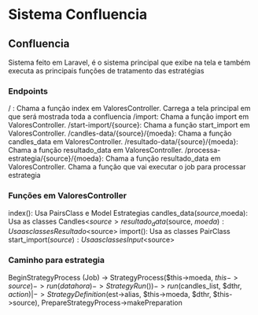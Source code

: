 # Sistema Confluencia

## Confluencia

Sistema feito em Laravel, é o sistema principal que exibe na tela e também executa as principais funções de tratamento das estratégias

### Endpoints

/ : Chama a função index em ValoresController. Carrega a tela principal em que será mostrada toda a confluencia
/import: Chama a função import em ValoresController. 
/start-import/{source}: Chama a função start_import em ValoresController. 
/candles-data/{source}/{moeda}: Chama a função candles_data em ValoresController. 
/resultado-data/{source}/{moeda}: Chama a função resultado_data em ValoresController.
/processa-estrategia/{source}/{moeda}: Chama a função resultado_data em ValoresController. Chama a função que vai executar o job para processar estrategia 

### Funções em ValoresController

index(): Usa PairsClass e Model Estrategias
candles_data($source,$moeda): Usa as classes Candles<$source>
resultado_data($source, $moeda): Usa as classes Resultado<$source>
import(): Usa as classes PairClass
start_import($source): Usa as classes Input<$source>

### Caminho para estrategia

BeginStrategyProcess (Job) ->  StrategyProcess($this->moeda, $this->source)->run(datahora) -> StrategyRun())->run($candles_list, $dthr, $action)
                                 |-> StrategyDefinition($est->alias, $this->moeda, $dthr, $this->source), PrepareStrategyProcess->makePreparation